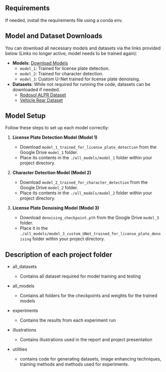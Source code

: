 ## Requirements
If needed, install the requirements file using a conda env.

## Model and Dataset Downloads
You can download all necessary models and datasets via the links provided below (Links no longer active, model needs to be trained again):

- **Models**: [Download Models](https://drive.google.com/drive/folders/1hP9Q7bW9zBOvUIfMmZ-XrLuQhWhB2qqc?usp=sharing)
  - `model_1`: Trained for license plate detection.
  - `model_2`: Trained for character detection.
  - `model_3`: Custom U-Net trained for license plate denoising.
- **Datasets**: While not required for running the code, datasets can be downloaded if needed.
  - [Rodosol ALPR Dataset](https://github.com/raysonlaroca/rodosol-alpr-dataset/)
  - [Vehicle Rear Dataset](https://github.com/icarofua/vehicle-rear?tab=readme-ov-file)

## Model Setup
Follow these steps to set up each model correctly:

1. **License Plate Detection Model (Model 1)**
   - Download `model_1_trained_for_license_plate_detection` from the Google Drive `model_1` folder.
   - Place its contents in the `./all_models/model_1` folder within your project directory.

2. **Character Detection Model (Model 2)**
   - Download `model_2_trained_for_character_detection` from the Google Drive `model_2` folder.
   - Place its contents in the `./all_models/model_2` folder within your project directory.

3. **License Plate Denoising Model (Model 3)**
   - Download `denoising_checkpoint.pth` from the Google Drive `model_3` folder.
   - Place it in the `./all_models/model_3_custom_UNet_trained_for_license_plate_denoising` folder within your project directory.

## Description of each project folder

- all_datasets
  - Contains all dataset required for model training and testing

- all_models
  - Contains all folders for the checkpoints and weights for the trained models

- experiments
  - Contains the results from each experiment run

- illustrations
  - Contains illustrations used in the report and project presentation

- utilities
  - contains code for generating datasets, image enhancing techniques, training methods and methods used for experiments.
